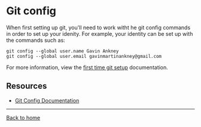 # Git config
When first setting up git, you'll need to work witht he git config commands in order to set up your idenity.
For example, your identity can be set up with the commands such as:
```
git config --global user.name Gavin Ankney
git config --global user.email gavinmartinankney@gmail.com
```
For more information, view the [first time git setup](https://git-scm.com/book/en/v2/Getting-Started-First-Time-Git-Setup) documentation.
## Resources
- [Git Config Documentation](https://git-scm.com/docs/git-config)
---
[Back to home](../README.md)
